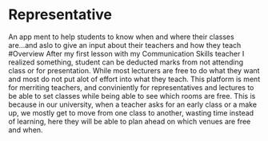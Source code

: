 # Representative
An app ment to help students to know when and where their classes are...and aslo to give an input about their teachers and how they teach
#Overview
After my first lesson with my Communication Skills teacher I realized something, student can be deducted marks from not attending class or for presentation. While most lecturers are free to do what they want and most do not put alot of effort into what they teach. This platform is ment for merriting teachers, and conviniently for representatives and lectures to be able to set classes while being able to see which rooms are free. This is because in our university, when a teacher asks for an early class or a make up, we mostly get to move from one class to another, wasting time instead of learning, here they will be able to plan ahead on which venues are free and when.
